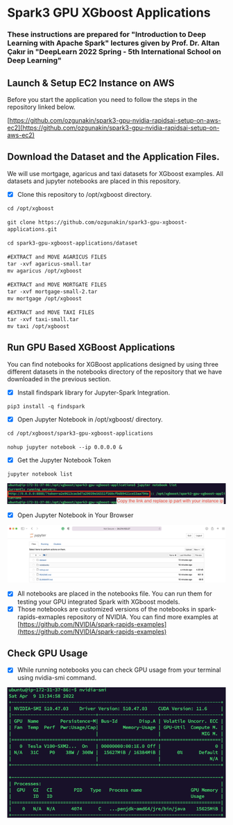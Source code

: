 # Spark3 GPU XGboost Applications

### These instructions are prepared for "Introduction to Deep Learning with Apache Spark" lectures  given by Prof. Dr. Altan Çakır in "DeepLearn 2022 Spring - 5th International School on Deep Learning"

## Launch & Setup EC2 Instance on AWS

Before you start the application you need to follow the steps in the repository linked below.

[https://github.com/ozgunakin/spark3-gpu-nvidia-rapidsai-setup-on-aws-ec2](https://github.com/ozgunakin/spark3-gpu-nvidia-rapidsai-setup-on-aws-ec2)

## Download the Dataset and the Application Files.

We will use mortgage, agaricus and taxi datasets for XGboost examples. All datasets and jupyter notebooks are placed in this repository.&#x20;

* [x] Clone this repository to /opt/xgboost directory.

```
cd /opt/xgboost

git clone https://github.com/ozgunakin/spark3-gpu-xgboost-applications.git

cd spark3-gpu-xgboost-applications/dataset

#EXTRACT and MOVE AGARICUS FILES
tar -xvf agaricus-small.tar
mv agaricus /opt/xgboost

#EXTRACT and MOVE MORTGATE FILES
tar -xvf mortgage-small-2.tar
mv mortgage /opt/xgboost

#EXTRACT and MOVE TAXI FILES
tar -xvf taxi-small.tar
mv taxi /opt/xgboost
```

## Run GPU Based XGBoost Applications

You can find notebooks for XGBoost applications designed by using three different datasets in the notebooks directory of the repository that we have downloaded in the previous section.

* [x] Install findspark library for Jupyter-Spark Integration.

```
pip3 install -q findspark
```

* [x] Open Jupyter Notebook in /opt/xgboost/ directory.

```
cd /opt/xgboost/spark3-gpu-xgboost-applications

nohup jupyter notebook --ip 0.0.0.0 &

```

* [x] Get the Jupyter Notebook Token

```
jupyter notebook list
```

![](<.gitbook/assets/image (1) (1).png>)

* [x] Open Jupyter Notebook in Your Browser

![Jupyter Notebook](<.gitbook/assets/image (1).png>)

* [x] All notebooks are placed in the notebooks file. You can run them for testing your GPU integrated Spark with XGboost models.&#x20;
* [x] Those notebooks are customized versions of the notebooks in spark-rapids-exmaples repository of NVIDIA. You can find more examples at [https://github.com/NVIDIA/spark-rapids-examples](https://github.com/NVIDIA/spark-rapids-examples)

## Check GPU Usage

* [x] While running notebooks you can check GPU usage from your terminal using nvidia-smi command.&#x20;

![](.gitbook/assets/image.png)
